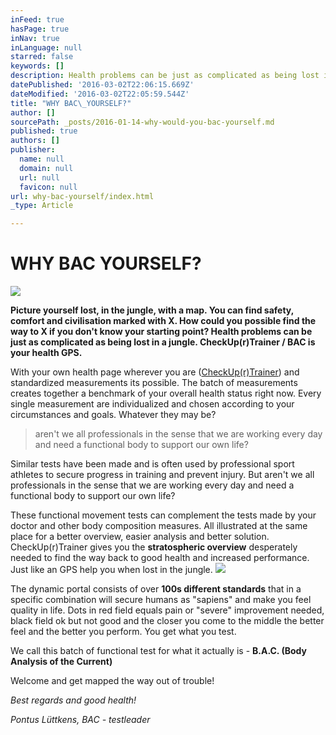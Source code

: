 ```yaml
---
inFeed: true
hasPage: true
inNav: true
inLanguage: null
starred: false
keywords: []
description: Health problems can be just as complicated as being lost in a jungle. CheckUp®Trainer / BAC is your health GPS.
datePublished: '2016-03-02T22:06:15.669Z'
dateModified: '2016-03-02T22:05:59.544Z'
title: "WHY BAC\_YOURSELF?"
author: []
sourcePath: _posts/2016-01-14-why-would-you-bac-yourself.md
published: true
authors: []
publisher:
  name: null
  domain: null
  url: null
  favicon: null
url: why-bac-yourself/index.html
_type: Article

---
```

# WHY BAC YOURSELF?
![](https://s3-us-west-2.amazonaws.com/the-grid-img/p/5b5a7ff1c44b2881a794b94ba50253dfacc2d557.jpg)

**Picture yourself lost, in the jungle, with a map. You can find safety, comfort and civilisation marked with X. How could you possible find the way to X if you don't know your starting point? Health problems can be just as complicated as being lost in a jungle. CheckUp(r)Trainer / BAC is your health GPS.**

With your own health page wherever you are ([CheckUp(r)Trainer][0]) and standardized measurements its possible. The batch of measurements creates together a benchmark of your overall health status right now. Every single measurement are individualized and chosen according to your circumstances and goals. Whatever they may be?

> aren't we all professionals in the sense that we are working every day and need a functional body to support our own life?

Similar tests have been made and is often used by professional sport athletes to secure progress in training and prevent injury. But aren't we all professionals in the sense that we are working every day and need a functional body to support our own life?

These functional movement tests can complement the tests made by your doctor and other body composition measures. All illustrated at the same place for a better overview, easier analysis and better solution. CheckUp(r)Trainer gives you the **stratospheric overview** desperately needed to find the way back to good health and increased performance. Just like an GPS help you when lost in the jungle.
![](https://the-grid-user-content.s3-us-west-2.amazonaws.com/96725600-ed36-4dbb-b321-bcedd28bfb0b.jpg)

The dynamic portal consists of over **100s different standards** that in a specific combination will secure humans as "sapiens" and make you feel quality in life. Dots in red field equals pain or "severe" improvement needed, black field ok but not good and the closer you come to the middle the better feel and the better you perform. You get what you test.

We call this batch of functional test for what it actually is - **B.A.C. (Body Analysis of the Current)**

Welcome and get mapped the way out of trouble!

_Best regards and good health!_

_Pontus Lüttkens, BAC - testleader_

[0]: trainer.checkup.se